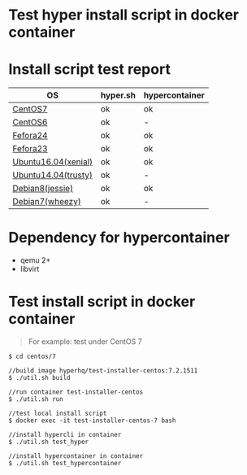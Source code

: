 Test hyper install script in docker container
=============================================

# Install script test report

| OS | hyper.sh | hypercontainer |
| --- | --- | --- |
| [CentOS7](centos/6) | ok | ok |
| [CentOS6](centos/7) | ok | - |
| [Fefora24](fedora/24) | ok | ok |
| [Fefora23](fedora/23) | ok | ok |
| [Ubuntu16.04(xenial)](ubuntu/xenial) | ok | ok |
| [Ubuntu14.04(trusty)](ubuntu/trusty) | ok | - |
| [Debian8(jessie)](debian/jessie) | ok | ok |
| [Debian7(wheezy)](debian/wheezy) | ok | - |

# Dependency for  hypercontainer

- qemu 2+
- libvirt

# Test install script in docker container

> For example: test under CentOS 7

```shell
$ cd centos/7

//build image hyperhq/test-installer-centos:7.2.1511
$ ./util.sh build

//run container test-installer-centos
$ ./util.sh run

//test local install script
$ docker exec -it test-installer-centos-7 bash

//install hypercli in container
$ ./util.sh test_hyper

//install hypercontainer in container
$ ./util.sh test_hypercontainer
```
